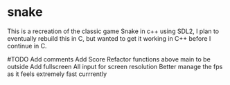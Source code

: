 # snake
This is a recreation of the classic game Snake in c++ using SDL2, I plan to eventually rebuild this in C, but wanted to get it working in C++ before I continue in C.

#TODO
Add comments
Add Score
Refactor functions above main to be outside
Add fullscreen
All input for screen resolution
Better manage the fps as it feels extremely fast currrently
